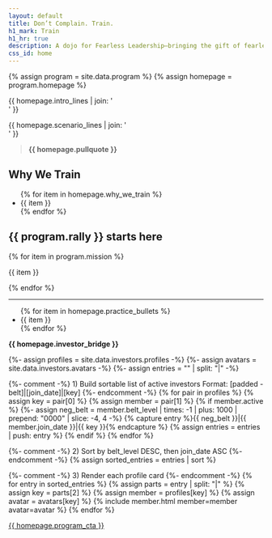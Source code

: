 ```yaml
---
layout: default
title: Don’t Complain. Train.
h1_mark: Train
h1_hr: true
description: A dojo for Fearless Leadership—bringing the gift of fearlessness (se-mu-i) into homes, classrooms, dojos, and boardrooms. We train mind, body, tone, and timing to cultivate presence under pressure.
css_id: home
---
```


{% assign program = site.data.program %}
{% assign homepage = program.homepage %}

<p>
  {{ homepage.intro_lines | join: '<br>' }}
</p>

<p>
  {{ homepage.scenario_lines | join: '<br>' }}
</p>

<blockquote><strong>{{ homepage.pullquote }}</strong></blockquote>

<h2>Why We Train</h2>
<ul>
  {% for item in homepage.why_we_train %}
    <li>{{ item }}</li>
  {% endfor %}
</ul>

<h2>{{ program.rally }} starts here</h2>

  {% for item in program.mission %}
  <p>{{ item }}</p>
  {% endfor %}

<hr/>

<ul>
  {% for item in homepage.practice_bullets %}
    <li>{{ item }}</li>
  {% endfor %}
</ul>

<p><strong>{{ homepage.investor_bridge }}</strong></p>

<div class="md-investors">
  {%- assign profiles = site.data.investors.profiles -%}
  {%- assign avatars  = site.data.investors.avatars -%}
  {%- assign entries  = "" | split: "|" -%}

  {%- comment -%}
    1) Build sortable list of active investors
       Format: [padded -belt]|[join_date]|[key]
  {%- endcomment -%}
  {% for pair in profiles %}
    {% assign key = pair[0] %}
    {% assign member = pair[1] %}
    {% if member.active %}
      {%- assign neg_belt = member.belt_level | times: -1 | plus: 1000 | prepend: "0000" | slice: -4, 4 -%}
      {% capture entry %}{{ neg_belt }}|{{ member.join_date }}|{{ key }}{% endcapture %}
      {% assign entries = entries | push: entry %}
    {% endif %}
  {% endfor %}

  {%- comment -%} 2) Sort by belt_level DESC, then join_date ASC {%- endcomment -%}
  {% assign sorted_entries = entries | sort %}

  {%- comment -%} 3) Render each profile card {%- endcomment -%}
  {% for entry in sorted_entries %}
    {% assign parts  = entry | split: "|" %}
    {% assign key    = parts[2] %}
    {% assign member = profiles[key] %}
    {% assign avatar = avatars[key] %}
    {% include member.html member=member avatar=avatar %}
  {% endfor %}
</div>

<div class="md-cta-group">
  <a href="{{ '/program' | relative_url }}">{{ homepage.program_cta }}</a>
</div>
